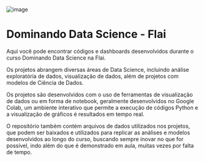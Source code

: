 ![image](https://user-images.githubusercontent.com/11036213/221952652-c0f82dd9-0ae2-40f6-8e58-77256e90429c.png)

# Dominando Data Science - Flai

Aqui você pode encontrar códigos e dashboards desenvolvidos durante o curso Dominando Data Science na Flai.

Os projetos abrangem diversas áreas de Data Science, incluindo análise exploratória de dados, visualização de dados, além de projetos com modelos de 
Ciência de Dados.

Os projetos são desenvolvidos com o uso de ferramentas de visualização de dados ou em forma de notebook, geralmente desenvolvidos no Google Colab, um ambiente interativo que permite a execução de códigos Python e a visualização de gráficos é resultados em tempo real.

O repositório também contém arquivos de dados utilizados nos projetos, que podem ser baixados e utilizados para replicar as análises e modelos 
desenvolvidos ao longo do curso, buscando sempre inovar no que for possível, indo além do que é demonstrado em aula, muitas vezes por falta de tempo.
